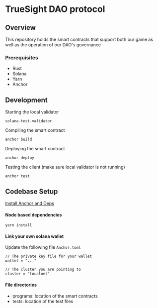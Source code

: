 # TrueSight DAO protocol

## Overview
This repository holds the smart contracts that support both our game as well as the operation of our DAO's governance

### Prerequisites
- Rust
- Solana
- Yarn
- Anchor

## Development
Starting the local validator
```
solana-test-validator
```

Compiling the smart contract
```
anchor build
```

Deploying the smart contract
```
anchor deploy
```

Testing the client (make sure local validator is not running)

```
anchor test
```

## Codebase Setup
[Install Anchor and Deps](https://project-serum.github.io/anchor/getting-started/installation.html#install-rust)

#### Node based dependencies
```
yarn install
```

#### Link your own solana wallet
Update the following file ```Anchor.toml``` 

```
// The private key file for your wallet
wallet = "..."

// The cluster you are pointing to
cluster = "localnet"
```

#### File directories
- programs: location of the smart contracts
- tests: location of the test files